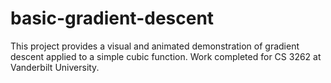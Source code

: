 # basic-gradient-descent
This project provides a visual and animated demonstration of gradient descent applied to a simple cubic function. Work completed for CS 3262 at Vanderbilt University.
